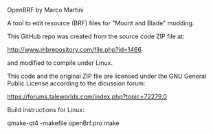 OpenBRF by Marco Martini

A tool to edit resource (BRF) files for "Mount and Blade" modding.

This GitHub repo was created from the source code ZIP file at:

http://www.mbrepository.com/file.php?id=1466

and modified to compile under Linux.

This code and the original ZIP file are licensed under the GNU
General Public License according to the dicussion forum:

https://forums.taleworlds.com/index.php?topic=72279.0

Build instructions for Linux:

qmake-qt4 -makefile openBrf.pro
make
